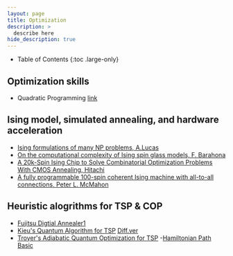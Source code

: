 ```yaml
---
layout: page
title: Optimization
description: >
  describe here
hide_description: true
---
```


- Table of Contents
{:toc .large-only}

## Optimization skills
- Quadratic Programming [link](https://wikidocs.net/17852)

## Ising model, simulated annealing, and hardware acceleration
- [Ising formulations of many NP problems, A.Lucas](/assets/notes/TSP_papers/Lucas_IsingFormulation.pdf)
- [On the computational complexity of Ising spin glass models, F. Barahona](http://iopscience.iop.org/article/10.1088/0305-4470/15/10/028)
- [A 20k-Spin Ising Chip to Solve Combinatorial Optimization Problems With CMOS Annealing, Hitachi](https://ieeexplore.ieee.org/abstract/document/7350099)
- [A fully programmable 100-spin coherent Ising machine with all-to-all connections, Peter L. McMahon](http://science.sciencemag.org/content/early/2016/10/19/science.aah5178)

## Heuristic alogrithms for TSP & COP
- [Fujitsu Digtial Annealer1](/assets/notes/TSP_papers/DigitalAnnealing_COP_2017_Fujitsu.pdf)
- [Kieu's Quantum Algorithm for TSP](/assets/notes/TSP_papers/Kieu_TSPQuantumAlgorithm.pdf) [Diff.ver](/assets/notes/TSP_papers/Kieu_TSPQuantumAlgorithm_v2.pdf)
- [Troyer's Adiabatic Quantum Optimization for TSP](/assets/notes/TSP_papers/Troyer_Quantum_Adiabatic_TSP.pdf)
 -[Hamiltonian Path Basic](https://en.wikipedia.org/wiki/Hamiltonian_path)